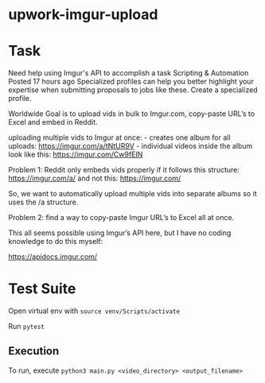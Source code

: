 # upwork-imgur-upload


# Task

Need help using Imgur's API to accomplish a task
Scripting & Automation
Posted 17 hours ago
Specialized profiles can help you better highlight your expertise when submitting proposals to jobs like these. Create a specialized profile.

Worldwide
Goal is to upload vids in bulk to Imgur.com, copy-paste URL’s to Excel and embed in Reddit.

uploading multiple vids to Imgur at once:
          - creates one album for all uploads: https://imgur.com/a/tNtUR9V
          - individual videos inside the album look like this: https://imgur.com/Cw9fEIN

Problem 1: Reddit only embeds vids properly if it follows this structure: https://imgur.com/a/
and not this: https://imgur.com/

So, we want to automatically upload multiple vids into separate albums so it uses the /a structure.

Problem 2: find a way to copy-paste Imgur URL’s to Excel all at once.

This all seems possible using Imgur’s API here, but I have no coding knowledge to do this myself:

https://apidocs.imgur.com/

# Test Suite

Open virtual env with `source venv/Scripts/activate`

Run `pytest`

## Execution

To run, execute `python3 main.py <video_directory> <output_filename>`